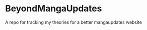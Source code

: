 BeyondMangaUpdates
==================

A repo for tracking my theories for a better mangaupdates website
